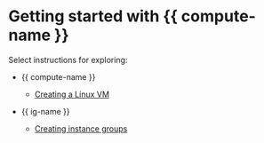 # Getting started with {{ compute-name }}

Select instructions for exploring:

* {{ compute-name }}

   * [Creating a Linux VM](quick-create-linux.md)

* {{ ig-name }}

   * [Creating instance groups](ig.md)